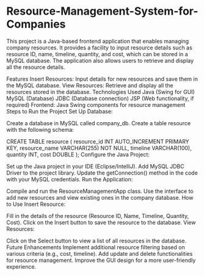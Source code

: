 # Resource-Management-System-for-Companies
This project is a Java-based frontend application that enables managing company resources. It provides a facility to input resource details such as resource ID, name, timeline, quantity, and cost, which can be stored in a MySQL database. The application also allows users to retrieve and display all the resource details.

Features
Insert Resources: Input details for new resources and save them in the MySQL database.
View Resources: Retrieve and display all the resources stored in the database.
Technologies Used
Java (Swing for GUI)
MySQL (Database)
JDBC (Database connection)
JSP (Web functionality, if required)
Frontend: Java Swing components for resource management
Steps to Run the Project
Set Up Database:

Create a database in MySQL called company_db.
Create a table resource with the following schema:

CREATE TABLE resource (
    resource_id INT AUTO_INCREMENT PRIMARY KEY,
    resource_name VARCHAR(255) NOT NULL,
    timeline VARCHAR(100),
    quantity INT,
    cost DOUBLE
);
Configure the Java Project:

Set up the Java project in your IDE (Eclipse/IntelliJ).
Add MySQL JDBC Driver to the project library.
Update the getConnection() method in the code with your MySQL credentials.
Run the Application:

Compile and run the ResourceManagementApp class.
Use the interface to add new resources and view existing ones in the company database.
How to Use
Insert Resource:

Fill in the details of the resource (Resource ID, Name, Timeline, Quantity, Cost).
Click on the Insert button to save the resource to the database.
View Resources:

Click on the Select button to view a list of all resources in the database.
Future Enhancements
Implement additional resource filtering based on various criteria (e.g., cost, timeline).
Add update and delete functionalities for resource management.
Improve the GUI design for a more user-friendly experience.
